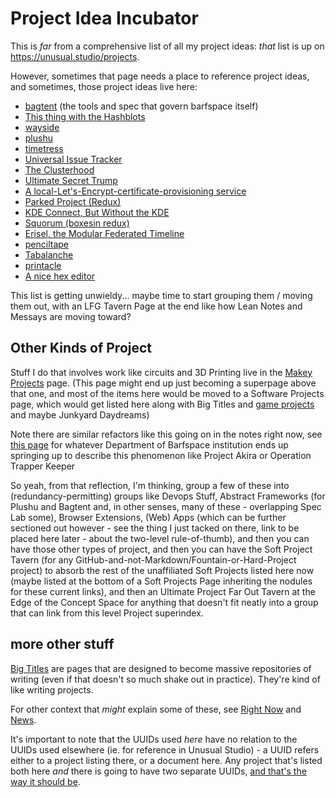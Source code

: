 # Project Idea Incubator

This is *far* from a comprehensive list of all my project ideas: *that* list is up on https://unusual.studio/projects.

However, sometimes that page needs a place to reference project ideas, and sometimes, those project ideas live here:

- [bagtent](ba00b8cb-9d05-4aef-bd50-0990f82dd723.md) (the tools and spec that govern barfspace itself)
- [This thing with the Hashblots](70c6cf0c-360c-4f59-959a-663ed81b4751.md)
- [wayside](21af29aa-0dfe-4145-877f-7eb51e38f53e.md)
- [plushu](10cfcf6f-df6f-4f83-9f17-6a43a43c15e6.md)
- [timetress](0f7c0d76-21f0-4ad1-aed0-d81402293359.md)
- [Universal Issue Tracker](1305adb9-59a7-4179-a9fe-0ddedd802034.md)
- [The Clusterhood](9664b592-59ed-4ac5-bf15-9b67f67af111.md)
- [Ultimate Secret Trump](be41a368-ece7-4e79-a3cf-dbfbb6fd4939.md)
- [A local-Let's-Encrypt-certificate-provisioning service](af61f26f-4813-4473-9550-cc038de75965.md)
- [Parked Project (Redux)](416491ee-4b52-4887-96f0-465f361a36ea.md)
- [KDE Connect, But Without the KDE](8639e616-3739-488a-8972-138ab1d4dd0a.md)
- [Squorum (boxesin redux)]( 80c01468-5a12-4496-90f0-64abad259156.md)
- [Erisel, the Modular Federated Timeline](a4698628-2fba-4d14-9f31-72b8e9688445.md)
- [penciltape](1c1aa2a1-afe6-458b-8326-54627f9808b2.md)
- [Tabalanche](1bba5664-3cd1-4f22-903b-fd35c6844ac0.md)
- [printacle](d984a489-8c56-4665-a106-d6b4909319c8.md)
- [A nice hex editor](68bb497c-899f-45a5-8053-20d12a8b470b.md)

This list is getting unwieldy... maybe time to start grouping them / moving them out, with an LFG Tavern Page at the end like how Lean Notes and Messays are moving toward?

## Other Kinds of Project

Stuff I do that involves work like circuits and 3D Printing live in the [Makey Projects][] page. (This page might end up just becoming a superpage above that one, and most of the items here would be moved to a Software Projects page, which would get listed here along with Big Titles and [game projects](47a84b6f-b858-4064-9563-00230ab4c1e5.md) and maybe Junkyard Daydreams)

[Makey Projects]: b2694758-f919-4d46-a29b-7bbf189eab38.md

Note there are similar refactors like this going on in the notes right now, see [this page](9d2999b6-8d6d-417b-9a60-36df93a05192.md) for whatever Department of Barfspace institution ends up springing up to describe this phenomenon like Project Akira or Operation Trapper Keeper

So yeah, from that reflection, I'm thinking, group a few of these into (redundancy-permitting) groups like Devops Stuff, Abstract Frameworks (for Plushu and Bagtent and, in other senses, many of these - overlapping Spec Lab some), Browser Extensions, (Web) Apps (which can be further sectioned out however - see the thing I just tacked on there, link to be placed here later - about the two-level rule-of-thumb), and then you can have those other types of project, and then you can have the Soft Project Tavern (for any GitHub-and-not-Markdown/Fountain-or-Hard-Project project) to absorb the rest of the unaffiliated Soft Projects listed here now (maybe listed at the bottom of a Soft Projects Page inheriting the nodules for these current links), and then an Ultimate Project Far Out Tavern at the Edge of the Concept Space for anything that doesn't fit neatly into a group that can link from this level Project superindex.

## more other stuff

[Big Titles](e0fc507e-e5ec-4771-93ee-9b4d5bda3606.md) are pages that are designed to become massive repositories of writing (even if that doesn't so much shake out in practice). They're kind of like writing projects.

For other context that *might* explain some of these, see [Right Now][] and [News][].

[Right Now]: 41218b84-cd08-48a5-b91a-865e8b90c46a.md
[News]: afcfaa78-ef7e-429e-a2ea-0b5c7abaf7b7.md

It's important to note that the UUIDs used *here* have no relation to the UUIDs used elsewhere (ie. for reference in Unusual Studio) - a UUID refers either to a project listing there, or a document here. Any project that's listed both here *and* there is going to have two separate UUIDs, [and that's the way it should be](https://github.com/stuartpb/leannotes/issues/8).
